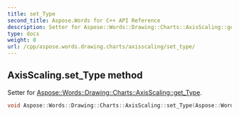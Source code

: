 ```yaml
---
title: set_Type
second_title: Aspose.Words for C++ API Reference
description: Setter for Aspose::Words::Drawing::Charts::AxisScaling::get_Type. 
type: docs
weight: 0
url: /cpp/aspose.words.drawing.charts/axisscaling/set_type/
---
```

## AxisScaling.set_Type method


Setter for [Aspose::Words::Drawing::Charts::AxisScaling::get_Type](./get_type/).

```cpp
void Aspose::Words::Drawing::Charts::AxisScaling::set_Type(Aspose::Words::Drawing::Charts::AxisScaleType value)
```

